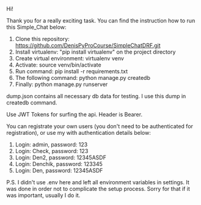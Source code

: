 Hi!

Thank you for a really exciting task.
You can find the instruction how to run this Simple_Chat below:

1. Clone this repository: https://github.com/DenisPyProCourse/SimpleChatDRF.git
2. Install virtualenv: "pip install virtualenv" on the project directory
3. Create virtual environment: virtualenv venv
4. Activate: source venv/bin/activate
5. Run command: pip install -r requirements.txt
6. The following command: python manage.py createdb
7. Finally: python manage.py runserver

dump.json contains all necessary db data for testing. I use this dump in createdb command.

Use JWT Tokens for surfing the api. Header is Bearer.

You can registrate your own users (you don't need to be authenticated for registration), or use my with authentication details below:
1. Login: admin, password: 123
2. Login: Check, password: 123
3. Login: Den2, password: 12345ASDF
4. Login: Denchik, password: 123345
5. Login: Den, password: 12345ASDF

P.S. I didn't use .env here and left all environment variables in settings.
It was done in order not to complicate the setup process.
Sorry for that if it was important, usually I do it.
